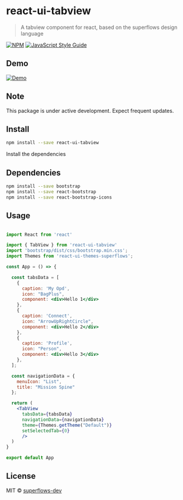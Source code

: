 # react-ui-tabview

> A tabview component for react, based on the superflows design language

[![NPM](https://img.shields.io/npm/v/react-ui-tabview.svg)](https://www.npmjs.com/package/react-ui-tabview) [![JavaScript Style Guide](https://img.shields.io/badge/code_style-standard-brightgreen.svg)](https://standardjs.com)


## Demo

[![Demo](https://developer.stackblitz.com/img/open_in_stackblitz.svg)](https://stackblitz.com/edit/react-ts-kgnbua?file=App.tsx)

## Note

This package is under active development. Expect frequent updates.

## Install

```bash
npm install --save react-ui-tabview
```
Install the dependencies

## Dependencies

```bash
npm install --save bootstrap
npm install --save react-bootstrap
npm install --save react-bootstrap-icons
```

## Usage

```jsx

import React from 'react'

import { TabView } from 'react-ui-tabview'
import 'bootstrap/dist/css/bootstrap.min.css';
import Themes from 'react-ui-themes-superflows';

const App = () => {

  const tabsData = [
    {
      caption: 'My Opd',
      icon: "BagPlus",
      component: <div>Hello 1</div>
    },
    {
      caption: 'Connect',
      icon: "ArrowUpRightCircle",
      component: <div>Hello 2</div>
    },
    {
      caption: 'Profile',
      icon: "Person",
      component: <div>Hello 3</div>
    },
  ];

  const navigationData = {
    menuIcon: "List",
    title: "Mission Spine"
  };

  return (
    <TabView 
      tabsData={tabsData} 
      navigationData={navigationData}
      theme={Themes.getTheme("Default")}
      setSelectedTab={0}
      />
  )
}

export default App

```

## License

MIT © [superflows-dev](https://github.com/superflows-dev)

